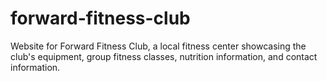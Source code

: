 # forward-fitness-club
Website for Forward Fitness Club, a local fitness center showcasing the club's equipment, group fitness classes, nutrition information, and contact information.
